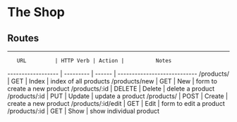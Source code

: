 # The Shop

## Routes
***
       URL         | HTTP Verb | Action |  	       Notes
------------------ | --------- | ------ | ----------------------------
/products/         | GET       | Index  | index of all products
/products/new      | GET       | New    | form to create a new product
/products/:id      | DELETE    | Delete | delete a product
/products/:id      | PUT       | Update | update a product
/products/         | POST      | Create | create a new product
/products/:id/edit | GET       | Edit   | form to edit a product
/products/:id      | GET       | Show   | show individual product
